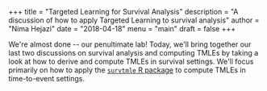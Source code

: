+++
title = "Targeted Learning for Survival Analysis"
description = "A discussion of how to apply Targeted Learning to survival analysis"
author = "Nima Hejazi"
date = "2018-04-18"
menu = "main"
draft = false
+++

We're almost done -- our penultimate lab! Today, we'll bring together our last
two discussions on survival analysis and computing TMLEs by taking a look at how
to derive and compute TMLEs in survival settings. We'll focus primarily on how
to apply the [`survtmle` R
package](https://github.com/benkeser/survtmle) to compute TMLEs in time-to-event
settings.

